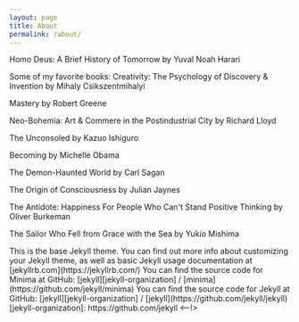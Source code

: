 ```yaml
---
layout: page
title: About
permalink: /about/
---
```

<div>
Homo Deus: A Brief History of Tomorrow
by Yuval Noah Harari

Some of my favorite books:
Creativity: The Psychology of Discovery & Invention
by Mihaly Csikszentmihalyi

Mastery
by Robert Greene

Neo-Bohemia: Art & Commere in the Postindustrial City
by Richard Lloyd

The Unconsoled
by Kazuo Ishiguro

Becoming
by Michelle Obama

The Demon-Haunted World
by Carl Sagan

The Origin of Consciousness
by Julian Jaynes

The Antidote:  Happiness For People Who Can't Stand Positive Thinking
by Oliver Burkeman

The Sailor Who Fell from Grace with the Sea
by Yukio Mishima

</div>

<!-->
This is the base Jekyll theme. You can find out more info about customizing your Jekyll theme, as well as basic Jekyll usage documentation at [jekyllrb.com](https://jekyllrb.com/)

You can find the source code for Minima at GitHub:
[jekyll][jekyll-organization] /
[minima](https://github.com/jekyll/minima)

You can find the source code for Jekyll at GitHub:
[jekyll][jekyll-organization] /
[jekyll](https://github.com/jekyll/jekyll)


[jekyll-organization]: https://github.com/jekyll
<--!>